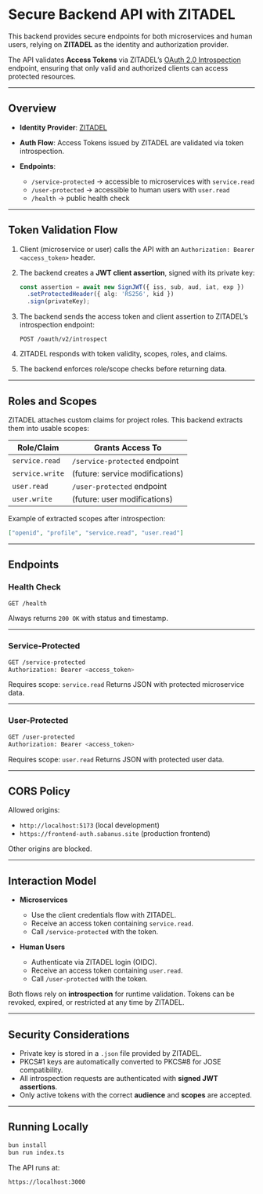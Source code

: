 # Secure Backend API with ZITADEL

This backend provides secure endpoints for both microservices and human users, relying on **ZITADEL** as the identity and authorization provider.

The API validates **Access Tokens** via ZITADEL’s [OAuth 2.0 Introspection](https://zitadel.com/docs/apis/openidoauth/introspection) endpoint, ensuring that only valid and authorized clients can access protected resources.

---

## Overview

* **Identity Provider**: [ZITADEL](https://zitadel.com)
* **Auth Flow**: Access Tokens issued by ZITADEL are validated via token introspection.
* **Endpoints**:

  * `/service-protected` → accessible to microservices with `service.read`
  * `/user-protected` → accessible to human users with `user.read`
  * `/health` → public health check

---

## Token Validation Flow

1. Client (microservice or user) calls the API with an `Authorization: Bearer <access_token>` header.
2. The backend creates a **JWT client assertion**, signed with its private key:

   ```ts
   const assertion = await new SignJWT({ iss, sub, aud, iat, exp })
     .setProtectedHeader({ alg: 'RS256', kid })
     .sign(privateKey);
   ```
3. The backend sends the access token and client assertion to ZITADEL’s introspection endpoint:

   ```
   POST /oauth/v2/introspect
   ```
4. ZITADEL responds with token validity, scopes, roles, and claims.
5. The backend enforces role/scope checks before returning data.

---

## Roles and Scopes

ZITADEL attaches custom claims for project roles. This backend extracts them into usable scopes:

| Role/Claim      | Grants Access To                |
| --------------- | ------------------------------- |
| `service.read`  | `/service-protected` endpoint   |
| `service.write` | (future: service modifications) |
| `user.read`     | `/user-protected` endpoint      |
| `user.write`    | (future: user modifications)    |

Example of extracted scopes after introspection:

```json
["openid", "profile", "service.read", "user.read"]
```

---

## Endpoints

### Health Check

```bash
GET /health
```

Always returns `200 OK` with status and timestamp.

---

### Service-Protected

```bash
GET /service-protected
Authorization: Bearer <access_token>
```

Requires scope: `service.read`
Returns JSON with protected microservice data.

---

### User-Protected

```bash
GET /user-protected
Authorization: Bearer <access_token>
```

Requires scope: `user.read`
Returns JSON with protected user data.

---

## CORS Policy

Allowed origins:

* `http://localhost:5173` (local development)
* `https://frontend-auth.sabanus.site` (production frontend)

Other origins are blocked.

---

## Interaction Model

* **Microservices**

  * Use the client credentials flow with ZITADEL.
  * Receive an access token containing `service.read`.
  * Call `/service-protected` with the token.

* **Human Users**

  * Authenticate via ZITADEL login (OIDC).
  * Receive an access token containing `user.read`.
  * Call `/user-protected` with the token.

Both flows rely on **introspection** for runtime validation.
Tokens can be revoked, expired, or restricted at any time by ZITADEL.

---

## Security Considerations

* Private key is stored in a `.json` file provided by ZITADEL.
* PKCS#1 keys are automatically converted to PKCS#8 for JOSE compatibility.
* All introspection requests are authenticated with **signed JWT assertions**.
* Only active tokens with the correct **audience** and **scopes** are accepted.

---

## Running Locally

```bash
bun install
bun run index.ts
```

The API runs at:

```
https://localhost:3000
```
